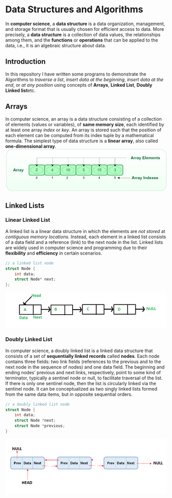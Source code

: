 # Data Structures and Algorithms
In **computer science**, a **data structure** is a data organization, management, and storage format that is usually chosen for efficient access to data. More precisely, a **data structure** is a collection of data values, the relationships among them, and the **functions** or **operations** that can be applied to the data, i.e., it is an algebraic structure about data.

## Introduction
In this repository I have written some programs to demonstrate the Algorithms to *traverse a list*, *insert data at the beginning*, *insert data at the end*, or *at any position* using concepts of **Arrays**, **Linked List**, **Doubly Linked list**etc.

## Arrays
In computer science, an array is a data structure consisting of a collection of elements (values or variables), of **same memory size**, each identified by at least one array *index* or *key*. An array is stored such that the position of each element can be computed from its index tuple by a mathematical formula. The simplest type of data structure is a **linear array**, also called **one-dimensional array**.
![representation of array](/assets/img/array.png)

## Linked Lists

### Linear Linked List
A linked list is a linear data structure in which the elements are *not stored* at *contiguous memory locations*. Instead, each element in a linked list consists of a data field and a reference (link) to the next node in the list. Linked lists are widely used in computer science and programming due to their **flexibility** and **efficiency** in certain scenarios.
```c
// a linked list node
struct Node {
    int data;
    struct Node* next;
};
```
![An Image representation of Linked list](/assets/img/Linkedlist.png)

### Doubly Linked List
In computer science, a doubly linked list is a linked data structure that consists of a set of **sequentially linked records** called **nodes**. Each node contains three fields: two link fields (references to the previous and to the next node in the sequence of nodes) and one data field. The beginning and ending nodes' previous and next links, respectively, point to some kind of terminator, typically a sentinel node or null, to facilitate traversal of the list. If there is only one sentinel node, then the list is circularly linked via the sentinel node. It can be conceptualized as two singly linked lists formed from the same data items, but in opposite sequential orders.

```c
// a doubly linked list node
struct Node {
    int data;
    struct Node *next;
    struct Node *previous;
}
```
![Image representation of Doubly Linked List](/assets/img/doubly-linked-list.png)